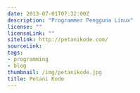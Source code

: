 ```yaml
---
date: 2013-07-01T07:32:00Z
description: "Programmer Pengguna Linux"
license: ""
licenseLink: ""
sitelink: http://petanikode.com/
sourceLink:
tags:
- programming
- blog
thumbnail: /img/petanikode.jpg
title: Petani Kode
---
```

